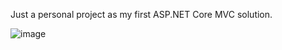 Just a personal project as my first ASP.NET Core MVC solution.

![image](https://github.com/marcosknudsen/FM-DATABASE/assets/84600432/4b630849-98cb-473a-9325-960c2c124dec)
